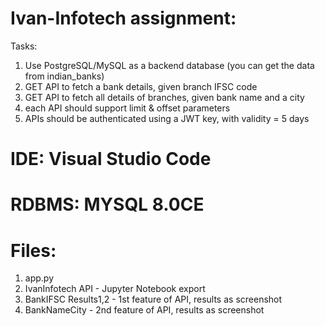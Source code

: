 # Ivan-Infotech assignment:

Tasks:

1. Use PostgreSQL/MySQL as a backend database (you can get the data from indian_banks)
2. GET API to fetch a bank details, given branch IFSC code
3. GET API to fetch all details of branches, given bank name and a city
4. each API should support limit & offset parameters
5. APIs should be authenticated using a JWT key, with validity = 5 days

# IDE: Visual Studio Code

# RDBMS: MYSQL 8.0CE

# Files:

1. app.py
2. IvanInfotech API - Jupyter Notebook export
3. BankIFSC Results1,2 - 1st feature of API, results as screenshot
4. BankNameCity - 2nd feature of API, results as screenshot
